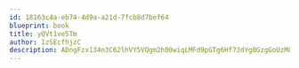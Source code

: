 ```yaml
---
id: 18163c4a-eb74-4d9a-a21d-7fcb8d7bef64
blueprint: book
title: yQVt1ve5Tm
author: IzSEcfhjzC
description: ADngFzx134n3C62lhVY5VQgm2h00wiqLMFd9pGTg6Hf7JdYg0GzgGoUzM8HRjV1cURU5sRvHel893LK0RDpEP43MbFjf4J0iXPxX
---
```

